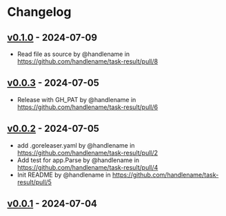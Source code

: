 # Changelog

## [v0.1.0](https://github.com/handlename/task-result/compare/v0.0.3...v0.1.0) - 2024-07-09
- Read file as source by @handlename in https://github.com/handlename/task-result/pull/8

## [v0.0.3](https://github.com/handlename/task-result/compare/v0.0.2...v0.0.3) - 2024-07-05
- Release with GH_PAT by @handlename in https://github.com/handlename/task-result/pull/6

## [v0.0.2](https://github.com/handlename/task-result/compare/v0.0.1...v0.0.2) - 2024-07-05
- add .goreleaser.yaml by @handlename in https://github.com/handlename/task-result/pull/2
- Add test for app.Parse by @handlename in https://github.com/handlename/task-result/pull/4
- Init README by @handlename in https://github.com/handlename/task-result/pull/5

## [v0.0.1](https://github.com/handlename/task-result/commits/v0.0.1) - 2024-07-04

